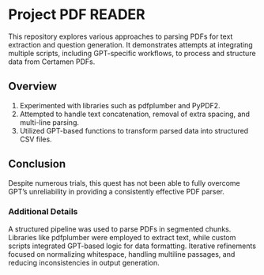 # Project PDF READER

This repository explores various approaches to parsing PDFs for text extraction and question generation. It demonstrates attempts at integrating multiple scripts, including GPT-specific workflows, to process and structure data from Certamen PDFs.

## Overview
1. Experimented with libraries such as pdfplumber and PyPDF2.  
2. Attempted to handle text concatenation, removal of extra spacing, and multi-line parsing.  
3. Utilized GPT-based functions to transform parsed data into structured CSV files.

## Conclusion
Despite numerous trials, this quest has not been able to fully overcome GPT’s unreliability in providing a consistently effective PDF parser.
### Additional Details
A structured pipeline was used to parse PDFs in segmented chunks. Libraries like pdfplumber were employed to extract text, while custom scripts integrated GPT-based logic for data formatting. Iterative refinements focused on normalizing whitespace, handling multiline passages, and reducing inconsistencies in output generation.
